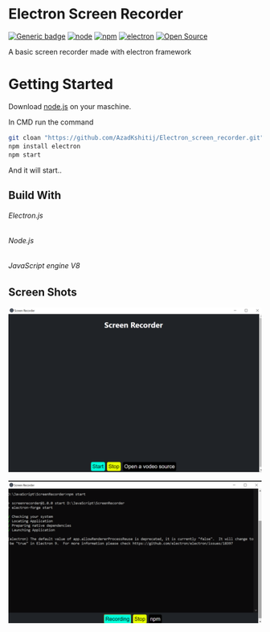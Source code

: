 # Electron Screen Recorder
[![Generic badge](https://img.shields.io/badge/release-v1.1.0-yellow.svg)](https://shields.io/) [![node](https://img.shields.io/badge/node-12.16.0-green.svg)](https://nodejs.org/en/download/) [![npm](https://img.shields.io/badge/npm-4.6.1-red.svg)](https://nodejs.org/en/download/) [![electron](https://img.shields.io/badge/electronJS-8.0.1-blue.svg)](https://www.electronjs.org/) [![Open Source](https://badges.frapsoft.com/os/v1/open-source.svg?v=103)](https://opensource.org/)

A basic screen recorder made with electron framework

# Getting Started
Download [node.js](https://nodejs.org/en/download/) on your maschine.

In CMD run the command

```bash
git cloan "https://github.com/AzadKshitij/Electron_screen_recorder.git"
npm install electron
npm start
```
And it will start..

## Build With

###### Electron.js
###### Node.js
###### JavaScript engine V8

## Screen Shots

![First-Scree-Shot](https://github.com/AzadKshitij/Electron_screen_recorder/blob/master/Screen_Shot/Screenshot%20(50).png)


![Second-Screen-Shot](https://github.com/AzadKshitij/Electron_screen_recorder/blob/master/Screen_Shot/Screenshot%20(51).png)


